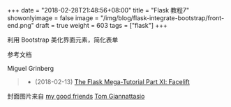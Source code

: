 +++
date = "2018-02-28T21:48:56+08:00"
title = "Flask 教程7"
showonlyimage = false
image = "/img/blog/flask-integrate-bootstrap/front-end.png"
draft = true
weight = 603
tags = ["flask"]
+++

利用 Bootstrap 美化界面元素，简化表单
<!--more-->


参考文档

Miguel Grinberg

> - (2018-02-13) [The Flask Mega-Tutorial Part Ⅺ: Facelift](https://blog.miguelgrinberg.com/post/the-flask-mega-tutorial-part-xi-facelift)

封面图片来自 [my good friends](https://dribbble.com/shots/1023268-my-good-friends) <a href="https://dribbble.com/attasi"><i class="fa fa-dribbble" aria-hidden="true"></i> Tom Giannattasio</a>
